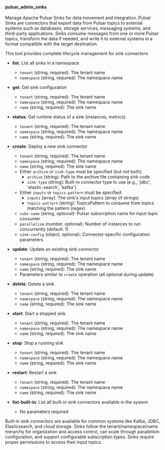 #### pulsar_admin_sinks

Manage Apache Pulsar Sinks for data movement and integration. Pulsar Sinks are connectors that export data from Pulsar topics to external systems such as databases, storage services, messaging systems, and third-party applications. Sinks consume messages from one or more Pulsar topics, transform the data if needed, and write it to external systems in a format compatible with the target destination.

This tool provides complete lifecycle management for sink connectors:

- **list**: List all sinks in a namespace
  - `tenant` (string, required): The tenant name
  - `namespace` (string, required): The namespace name

- **get**: Get sink configuration
  - `tenant` (string, required): The tenant name
  - `namespace` (string, required): The namespace name
  - `name` (string, required): The sink name

- **status**: Get runtime status of a sink (instances, metrics)
  - `tenant` (string, required): The tenant name
  - `namespace` (string, required): The namespace name
  - `name` (string, required): The sink name

- **create**: Deploy a new sink connector
  - `tenant` (string, required): The tenant name
  - `namespace` (string, required): The namespace name
  - `name` (string, required): The sink name
  - Either `archive` or `sink-type` must be specified (but not both):
    - `archive` (string): Path to the archive file containing sink code
    - `sink-type` (string): Built-in connector type to use (e.g., 'jdbc', 'elastic-search', 'kafka')
  - Either `inputs` or `topics-pattern` must be specified:
    - `inputs` (array): The sink's input topics (array of strings)
    - `topics-pattern` (string): TopicsPattern to consume from topics matching the pattern (regex)
  - `subs-name` (string, optional): Pulsar subscription name for input topic consumer
  - `parallelism` (number, optional): Number of instances to run concurrently (default: 1)
  - `sink-config` (object, optional): Connector-specific configuration parameters

- **update**: Update an existing sink connector
  - `tenant` (string, required): The tenant name
  - `namespace` (string, required): The namespace name
  - `name` (string, required): The sink name
  - Parameters similar to `create` operation (all optional during update)

- **delete**: Delete a sink
  - `tenant` (string, required): The tenant name
  - `namespace` (string, required): The namespace name
  - `name` (string, required): The sink name

- **start**: Start a stopped sink
  - `tenant` (string, required): The tenant name
  - `namespace` (string, required): The namespace name
  - `name` (string, required): The sink name

- **stop**: Stop a running sink
  - `tenant` (string, required): The tenant name
  - `namespace` (string, required): The namespace name
  - `name` (string, required): The sink name

- **restart**: Restart a sink
  - `tenant` (string, required): The tenant name
  - `namespace` (string, required): The namespace name
  - `name` (string, required): The sink name

- **list-built-in**: List all built-in sink connectors available in the system
  - No parameters required

Built-in sink connectors are available for common systems like Kafka, JDBC, Elasticsearch, and cloud storage. Sinks follow the tenant/namespace/name hierarchy for organization and access control, can scale through parallelism configuration, and support configurable subscription types. Sinks require proper permissions to access their input topics. 
